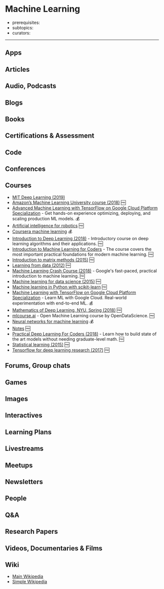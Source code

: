 # Machine Learning

- prerequisites:
- subtopics:
- curators:

------

## Apps

## Articles

## Audio, Podcasts

## Blogs

## Books

## Certifications & Assessment

## Code

## Conferences

## Courses

- [MIT Deep Learning (2019)](https://github.com/lexfridman/mit-deep-learning)
- [Amazon’s Machine Learning University course (2018)](https://aws.amazon.com/blogs/machine-learning/amazons-own-machine-learning-university-now-available-to-all-developers/) 🆓
- [Advanced Machine Learning with TensorFlow on Google Cloud Platform Specialization](https://www.coursera.org/specializations/advanced-machine-learning-tensorflow-gcp) - Get hands-on experience optimizing, deploying, and scaling production ML models. 💰
- [Artificial intelligence for robotics](https://www.udacity.com/course/artificial-intelligence-for-robotics--cs373) 🆓
- [Coursera machine learning](https://www.coursera.org/learn/machine-learning) 💰
- [Introduction to Deep Learning (2018)](http://introtodeeplearning.com/) - Introductory course on deep learning algorithms and their applications. 🆓
- [Introduction to Machine Learning for Coders](http://course.fast.ai/ml.html) - The course covers the most important practical foundations for modern machine learning. 🆓
- [Introduction to matrix methods (2015)](http://stanford.edu/class/ee103/) 🆓
- [Learning from data (2012)](https://work.caltech.edu/telecourse.html) 🆓
- [Machine Learning Crash Course (2018)](https://developers.google.com/machine-learning/crash-course/) - Google's fast-paced, practical introduction to machine learning. 🆓
- [Machine learning for data science (2015)](http://www.cs.cornell.edu/courses/cs4786/2015sp/index.htm) 🆓
- [Machine learning in Python with scikit-learn](https://github.com/justmarkham/scikit-learn-videos#readme) 🆓
- [Machine Learning with TensorFlow on Google Cloud Platform Specialization](https://www.coursera.org/specializations/machine-learning-tensorflow-gcp) - Learn ML with Google Cloud. Real-world experimentation with end-to-end ML. 💰
- [Mathematics of Deep Learning, NYU, Spring (2018)](https://joanbruna.github.io/MathsDL-spring18/) 🆓
- [mlcourse.ai](http://mlcourse.ai) - Open Machine Learning course by OpenDataScience. 🆓
- [Neural networks for machine learning](https://www.coursera.org/learn/neural-networks) 💰
- [Notes](https://github.com/1094401996/machine-learning-coursera) 🆓
- [Practical Deep Learning For Coders (2018)](http://course.fast.ai/) - Learn how to build state of the art models without needing graduate-level math. 🆓
- [Statistical learning (2015)](https://lagunita.stanford.edu/courses/HumanitiesandScience/StatLearning/Winter2015/about) 🆓
- [Tensorflow for deep learning research (2017)](http://web.stanford.edu/class/cs20si/index.html) 🆓

## Forums, Group chats

## Games

## Images

## Interactives

## Learning Plans

## Livestreams

## Meetups

## Newsletters

## People

## Q&A

## Research Papers

## Videos, Documentaries & Films

## Wiki
- [Main Wikipedia](https://en.wikipedia.org/wiki/Machine_learning)
- [Simple Wikipedia](https://simple.wikipedia.org/wiki/Machine_learning)
